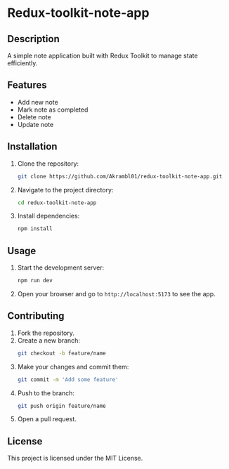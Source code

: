 # Redux-toolkit-note-app
## Description
A simple note application built with Redux Toolkit to manage state efficiently.

## Features
- Add new note
- Mark note as completed
- Delete note
- Update note

## Installation
1. Clone the repository:
    ```bash
    git clone https://github.com/Akrambl01/redux-toolkit-note-app.git
    ```
2. Navigate to the project directory:
    ```bash
    cd redux-toolkit-note-app
    ```
3. Install dependencies:
    ```bash
    npm install
    ```

## Usage
1. Start the development server:
    ```bash
    npm run dev
    ```
2. Open your browser and go to `http://localhost:5173` to see the app.

## Contributing
1. Fork the repository.
2. Create a new branch:
    ```bash
    git checkout -b feature/name
    ```
3. Make your changes and commit them:
    ```bash
    git commit -m 'Add some feature'
    ```
4. Push to the branch:
    ```bash
    git push origin feature/name
    ```
5. Open a pull request.

## License
This project is licensed under the MIT License.
